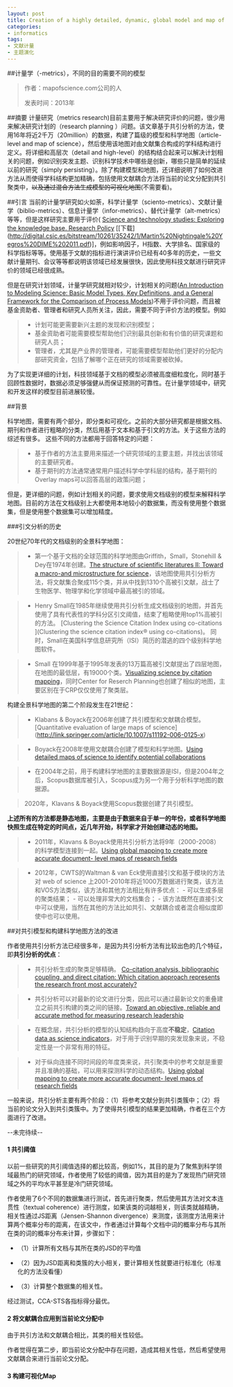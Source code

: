 ```yaml
---
layout: post
title: Creation of a highly detailed, dynamic, global model and map of science笔记(2013)精读
categories:
- informatics
tags:
- 文献计量
- 主题演化
---
```


##计量学（-metrics），不同的目的需要不同的模型
> 作者：mapofscience.com公司的人
> 
> 发表时间：2013年

##摘要
计量研究（metrics research)目前主要用于解决研究评价的问题，很少用来解决研究计划的（research planning ）问题。该文章基于共引分析的方法，使用16年将近2千万（20million）的数据，构建了篇级的模型和科学地图（article-level and map of science），然后使用该地图对由文献集合构成的学科结构进行定义。将详细和高层次（detail and high-level）的结构结合起来可以解决计划相关的问题，例如识别突发主题、识别科学技术中哪些是创新，哪些只是简单的延续以前的研究（simply persisting）。除了构建模型和地图，还详细说明了如何改进方法从而使得学科结构更加精确，包括使用文献耦合方法将当前的论文分配到共引聚类中，<del>以及通过混合方法生成模型的可视化地图</del>(不需要看)。

##引言
当前的计量学研究如火如荼，科学计量学（sciento-metrics）、文献计量学（biblio-metrics）、信息计量学（infor-metrics）、替代计量学（alt-metrics）等等，但是这样研究主要用于评价(
[Science and technology studies: Exploring the knowledge base. Research Policy](http://www.sciencedirect.com/science/article/pii/S0048733312000716) [[下载] (http://digital.csic.es/bitstream/10261/35242/1/Martin%20Nightingale%20Yegros%20DIME%202011.pdf)]，例如影响因子，H指数、大学排名、国家级的科学指标等等。使用基于文献的指标进行演讲评价已经有40多年的历史，一些文献计量期刊、会议等等都说明该领域已经发展很快，因此使用科技文献进行研究评价的领域已经很成熟。

但是在研究计划领域，计量学研究就相对较少，计划相关的问题([An Introduction to Modeling Science: Basic Model Types, Key Definitions, and a General Framework for the Comparison of Process Models](http://link.springer.com/chapter/10.1007/978-3-642-23068-4_1))不用于评价问题，而且被基金资助者、管理者和研究人员所关注，因此，需要不同于评价方法的模型。例如
> - 计划可能更需要新兴主题的发现和识别模型；
> - 基金资助者可能需要模型帮助他们识别最具创新和有价值的研究课题和研究人员；
> - 管理者，尤其是产业界的管理者，可能需要模型帮助他们更好的分配内部研究资金，包括了解哪个正在研究的领域需要被砍掉。

为了实现更详细的计划，科技领域基于文档的模型必须被高度细粒度化，同时基于回顾性数据时，数据必须足够强健从而保证预测的可靠性。在计量学领域中，研究和开发这样的模型目前进展较慢。

 
##背景

科学地图，需要有两个部分，即分类和可视化。之前的大部分研究都是根据文档、期刊和作者进行粗略的分类，然后用基于文本和基于引文的方法。关于这些方法的综述有很多。
这些不同的方法都用于回答特定的问题：

> - 基于作者的方法主要用来描述一个研究领域的主要主题，并找出该领域的主要研究者。
> - 基于期刊的方法通常通常用户描述科学中学科层的结构，基于期刊的Overlay maps可以回答高层的政策问题；

但是，更详细的问题，例如计划相关的问题，要求使用文档级别的模型来解释科学地图。目前的方法在文档级别上大都使用本地较小的数据集，而没有使用整个数据集，但是使用整个数据集可以增加精度。

###引文分析的历史

20世纪70年代的文档级别的全景科学地图：
> - 第一个基于文档的全球范围的科学地图由Griffith，Small，Stonehill & Dey在1974年创建。[The structure of scientific literatures II: Toward a macro-and microstructure for science](http://sss.sagepub.com/content/4/4/339.full.pdf)，该地图使用共引分析方法，将文献集合聚成115个类，并从中找到1310个高被引文献，战士了生物医学、物理学和化学领域中最高被引的领域。

> - Henry Small在1985年继续使用共引分析生成文档级别的地图，并首先使用了具有代表性的学科分区引文阈值，结束了粗略使用top1%高被引的方法。 [Clustering the Science Citation Index using co-citations ](Clustering the science citation index® using co-citations)。 同时，Small在美国科学信息研究所（ISI）简历的潜逃的四个级别科学地图软件。

> - Small 在1999年基于1995年发表的13万篇高被引文献提出了四层地图，在地图的最低层，有19000个类。[Visualizing science by citation mapping](http://web.simmons.edu/~benoit/lis466/visdoc/ProQuest_43241275.pdf)，同时Center for Reserch Planning也创建了相似的地图，主要区别在于CRP仅仅使用了聚类层。

构建全景科学地图的第二个阶段发生在21世纪：
> - Klabans & Boyack在2006年创建了共引模型和文献耦合模型。[Quantitative evaluation of large maps of science] (http://link.springer.com/article/10.1007/s11192-006-0125-x)

> - Boyack在2008年使用文献耦合创建了模型和科学地图。[Using detailed maps of science to identify potential collaborations](http://www.akademiai.com/index/N2773232222R7012.pdf)

> - 在2004年之前，用于构建科学地图的主要数据源是ISI，但是2004年之后，Scopus数据库被引入，Scopus成为另一个用于分析科学地图的数据源。

> 2020年，Klavans & Boyack使用Scopus数据创建了共引模型。


**上述所有的方法都是静态地图，主要是由于数据来自于单一的年份，或者科学地图快照生成在特定的时间点，近几年开始，科学家才开始创建动态的地图。**

> - 2011年，Klavans & Boyack使用共引分析方法将9年（2000-2008）的科学模型连接到一起。[Using global mapping to create more accurate document- level maps of research fields](http://onlinelibrary.wiley.com/doi/10.1002/asi.21444/full)

> - 2012年，CWTS的Waltman & van Eck使用直接引文和基于模块的方法对 web of science 上2001-2010年将近1000万数据进行聚类，该方法和VOS方法类似，该方法和其他方法相比有许多优点：
	- 可以生成多层的聚类结果；
	- 可以处理非常大的文档集合；
	- 该方法既然在直接引文中可以使用，当然在其他的方法比如共引、文献耦合或者混合相似度即使中也可以使用。
   
##对共引模型和构建科学地图方法的改进

作者使用共引分析方法已经很多年，是因为共引分析方法有比较出色的几个特征，即**共引分析的优点**：

 > - 共引分析生成的聚类足够精确。 [Co-citation analysis, bibliographic coupling, and direct citation: Which citation approach represents the research front most accurately?](http://onlinelibrary.wiley.com/doi/10.1002/asi.21419/full)

 > - 共引分析可以对最新的论文进行分类，因此可以通过最新论文的重叠建立之前共引构建的类之间的链接。[Toward an objective, reliable and accurate method for measuring research leadership](http://link.springer.com/article/10.1007/s11192-010-0188-6)

 > - 在概念层，共引分析的模型的认知结构趋向于高度**不稳定**，[Citation data as science indicators]()，对于用于识别早期的突发现象来说，不稳定性是一个非常有用的特征。

 > - 对于纵向连接不同时间段的年度类来说，共引聚类中的参考文献是重要并且准确的基础，可以用来探测科学的动态结构。[Using global mapping to create more accurate document- level maps of research fields](http://onlinelibrary.wiley.com/doi/10.1002/asi.21444/abstract?deniedAccessCustomisedMessage=&userIsAuthenticated=false)



一般来说，共引分析主要有两个阶段：（1）将参考文献分到共引类簇中；（2）将当前的论文分入到共引类簇中。为了使得共引模型的结果更加精确，作者在三个方面进行了改进。

--未完待续--

 

#### **1 共引阈值**

  以前一些研究的共引阈值选择的都比较高，例如1%，其目的是为了聚焦到科学领域最热门的研究领域，作者使用了较低的阈值，因为其目的是为了发现热门研究领域之外的平均水平甚至是冷门研究领域。

  作者使用了6个不同的数据集进行测试，首先进行聚类，然后使用其方法对文本连贯性（textual coherence）进行测度，如果该类的词越相关，则该类就越精确，相关性通过JS距离（Jensen-Shannon divergence）来测度，该测度方法用来计算两个概率分布的距离，在该文中，作者通过计算每个文档中词的概率分布与其所在类的词的概率分布来计算，步骤如下：

 

 - （1）计算所有文档与其所在类的JSD的平均值

 - （2）因为JSD距离和类簇的大小相关，要计算相关性就要进行标准化（标准化的方法没看懂）

 - （3）计算整个数据集的相关性。

 

 经过测试，CCA-STS各指标得分最优。

 

#### 2 将文献耦合应用到当前论文分配中

 由于共引方法和文献耦合相比，其类的相关性较低。

 作者觉得在第二步，即当前论文分配中存在问题，造成其相关性低，然后希望使用文献耦合来进行当前论文分配。

 #### 3 构建可视化Map

